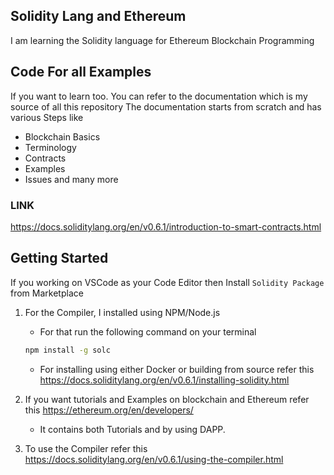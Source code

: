 ## Solidity Lang and Ethereum 

I am learning the Solidity language for Ethereum Blockchain Programming

## Code For all Examples 
If you want to learn too. You can refer to the documentation which is my source of all this repository
The documentation starts from scratch and has various Steps like
* Blockchain Basics
* Terminology
* Contracts
* Examples
* Issues
and many more

### LINK
https://docs.soliditylang.org/en/v0.6.1/introduction-to-smart-contracts.html

## Getting Started
If you working on VSCode as your Code Editor then 
Install ```Solidity Package``` from Marketplace
1. For the Compiler, I installed using NPM/Node.js
    * For that run the following command on your terminal
    ```bash
    npm install -g solc
    ```
    * For installing using either Docker or building from source refer this
    https://docs.soliditylang.org/en/v0.6.1/installing-solidity.html

2. If you want tutorials and Examples on blockchain and Ethereum refer this
    https://ethereum.org/en/developers/
    * It contains both Tutorials and by using DAPP.

3. To use the Compiler refer this
    https://docs.soliditylang.org/en/v0.6.1/using-the-compiler.html